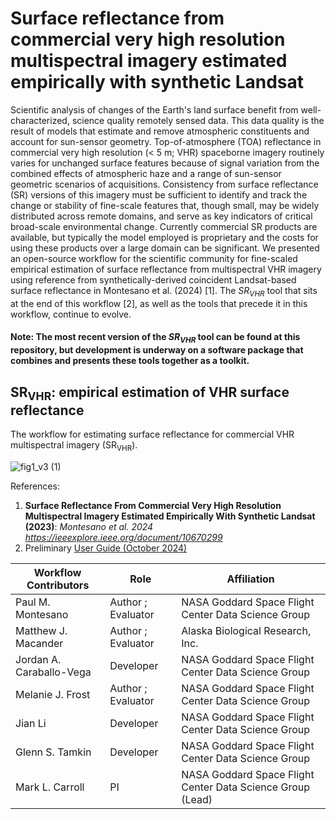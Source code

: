 # Surface reflectance from commercial very high resolution multispectral imagery estimated empirically with synthetic Landsat 
Scientific analysis of changes of the Earth's land surface benefit from well-characterized, science quality remotely sensed data. This data quality is the result of models that estimate and remove atmospheric constituents and account for sun-sensor geometry.  Top-of-atmosphere (TOA) reflectance in commercial very high resolution (< 5 m; VHR) spaceborne imagery routinely varies for unchanged surface features because of signal variation from the combined effects of atmospheric haze and a range of sun-sensor geometric scenarios of acquisitions. Consistency from surface reflectance (SR) versions of this imagery must be sufficient to identify and track the change or stability of fine-scale features that, though small, may be widely distributed across remote domains, and serve as key indicators of critical broad-scale environmental change. Currently commercial SR products are available, but typically the model employed is proprietary and the costs for using these products over a large domain can be significant. We presented an open-source workflow for the scientific community for fine-scaled empirical estimation of surface reflectance from multispectral VHR imagery using reference from synthetically-derived coincident Landsat-based surface reflectance in Montesano et al. (2024) [1].  The $SR_{VHR}$ tool that sits at the end of this workflow [2], as well as the tools that precede it in this workflow, continue to evolve. 

#### Note: The most recent version of the $SR_{VHR}$ tool can be found at this repository, but development is underway on a software package that combines and presents these tools together as a toolkit.

## SR<sub>VHR</sub>: empirical estimation of VHR surface reflectance
The workflow for estimating surface reflectance for commercial VHR multispectral imagery (SR<sub>VHR</sub>).

![fig1_v3 (1)](https://github.com/user-attachments/assets/f3a6f82c-56bd-4b14-b3d2-74f55be47514)

References: 
1. **Surface Reflectance From Commercial Very High Resolution Multispectral Imagery Estimated Empirically With Synthetic Landsat (2023)**:  <em>Montesano et al. 2024 https://ieeexplore.ieee.org/document/10670299</em>
2. Preliminary [User Guide (October 2024)](https://github.com/nasa-nccs-hpda/srlite/blob/main/SRVHR%20-%20User's%20Guide%20and%20Workflow%20Documentation.md)

 Workflow Contributors | Role | Affiliation | 
| ---------------- | ---------------- | ---------------- |
| Paul M. Montesano |  Author ; Evaluator | NASA Goddard Space Flight Center Data Science Group |
| Matthew J. Macander |   Author ; Evaluator | Alaska Biological Research, Inc. |
| Jordan A. Caraballo-Vega  |  Developer | NASA Goddard Space Flight Center Data Science Group |
| Melanie J. Frost |  Author ; Evaluator | NASA Goddard Space Flight Center Data Science Group |
| Jian Li |  Developer | NASA Goddard Space Flight Center Data Science Group |
| Glenn S. Tamkin  |  Developer | NASA Goddard Space Flight Center Data Science Group |
| Mark L. Carroll |  PI | NASA Goddard Space Flight Center Data Science Group (Lead)|

